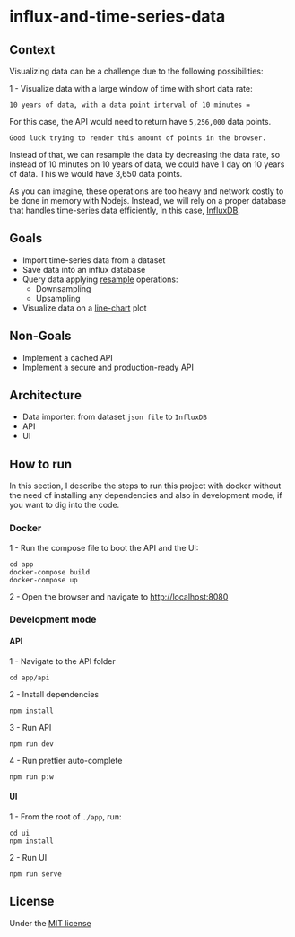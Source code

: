 # influx-and-time-series-data

## Context

Visualizing data can be a challenge due to the following possibilities:

1 - Visualize data with a large window of time with short data rate: 

``` 10 years of data, with a data point interval of 10 minutes =  ```

For this case, the API would need to return have ```5,256,000``` data points. 

``` Good luck trying to render this amount of points in the browser. ```

Instead of that, we can resample the data by decreasing the data rate, so instead of 10 minutes on 10 years of data, we could have 1 day on 10 years of data. This we would have 3,650 data points.

As you can imagine, these operations are too heavy and network costly to be done in memory with Nodejs. Instead, we will rely on a proper database that handles time-series data efficiently, in this case, [InfluxDB](https://www.influxdata.com/).

## Goals

- Import time-series data from a dataset
- Save data into an influx database
- Query data applying [resample](https://machinelearningmastery.com/resample-interpolate-time-series-data-python/) operations:
  - Downsampling
  - Upsampling
- Visualize data on a [line-chart](https://apexcharts.com/javascript-chart-demos/line-charts/brush-chart/) plot

## Non-Goals

- Implement a cached API
- Implement a secure and production-ready API

## Architecture

* Data importer: from dataset ```json file``` to ```InfluxDB```
* API
* UI

## How to run

In this section, I describe the steps to run this project with docker without the need of installing any dependencies and also in development mode, if you want to dig into the code.

### Docker

1 - Run the compose file to boot the API and the UI:

    cd app
    docker-compose build
    docker-compose up

2 - Open the browser and navigate to [http://localhost:8080](http://localhost:8080)

### Development mode

#### API

1 - Navigate to the API folder

    cd app/api

2 - Install dependencies

    npm install

3 - Run API

    npm run dev

4 - Run prettier auto-complete

    npm run p:w

#### UI

1 - From the root of ```./app```, run:

    cd ui
    npm install

2 - Run UI

    npm run serve

## License

Under the [MIT license](./LICENSE.md)